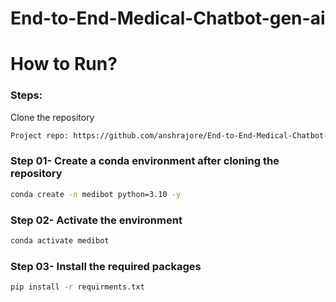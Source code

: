 # End-to-End-Medical-Chatbot-gen-ai


# How to Run?
### Steps:

Clone the repository 

```bash
Project repo: https://github.com/anshrajore/End-to-End-Medical-Chatbot-gen-ai.git
```
### Step 01- Create a conda environment after cloning the repository

```bash
conda create -n medibot python=3.10 -y
```
### Step 02- Activate the environment
``` bash
conda activate medibot
```

### Step 03- Install the required packages
```bash
pip install -r requirments.txt
```